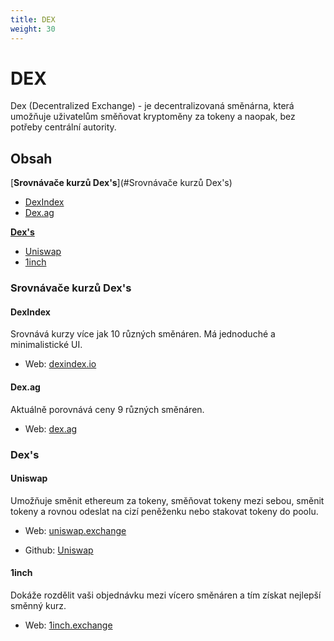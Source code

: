 ```yaml
---
title: DEX
weight: 30
---
```


# DEX

Dex (Decentralized Exchange) - je decentralizovaná směnárna, která umožňuje uživatelům směňovat kryptoměny za tokeny a naopak, bez potřeby centrální autority.



## Obsah

[**Srovnávače kurzů Dex's**](#Srovnávače kurzů Dex's)

- [DexIndex](#DexIndex)
- [Dex.ag](#Dex.ag)

[**Dex's**]()

- [Uniswap](#Uniswap)
- [1inch](#1inch)



### Srovnávače kurzů Dex's

#### DexIndex

Srovnává kurzy více jak 10 různých směnáren. Má jednoduché a minimalistické UI.

- Web: [dexindex.io](https://dexindex.io/)

#### Dex.ag

Aktuálně porovnává ceny 9 různých směnáren.

- Web: [dex.ag](https://dex.ag/)



### Dex's

#### Uniswap

Umožňuje směnit ethereum za tokeny, směňovat tokeny mezi sebou, směnit tokeny a rovnou odeslat na cizí peněženku nebo stakovat tokeny do poolu.

- Web: [uniswap.exchange](https://uniswap.exchange)

- Github: [Uniswap](https://github.com/Uniswap)

#### 1inch

Dokáže rozdělit vaši objednávku mezi vícero směnáren a tím získat nejlepší směnný kurz.

- Web: [1inch.exchange](https://1inch.exchange/)